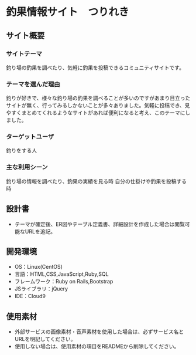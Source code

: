# 釣果情報サイト　つりれき

## サイト概要
### サイトテーマ
釣り場の釣果を調べたり、気軽に釣果を投稿できるコミュニティサイトです。

### テーマを選んだ理由
釣りが好きで、様々な釣り場の釣果を調べることが多いのですがあまり目立ったサイトが無く、行ってみるしかないことが多々ありました。気軽に投稿でき、見やすくまとめてくれるようなサイトがあれば便利になると考え、このテーマにしました。

### ターゲットユーザ
釣りをする人

### 主な利用シーン
釣り場の情報を調べたり、釣果の実績を見る時
自分の仕掛けや釣果を投稿する時

## 設計書
- テーマが確定後、ER図やテーブル定義書、詳細設計を作成した場合は閲覧可能なURLを追記。

## 開発環境
- OS：Linux(CentOS)
- 言語：HTML,CSS,JavaScript,Ruby,SQL
- フレームワーク：Ruby on Rails,Bootstrap
- JSライブラリ：jQuery
- IDE：Cloud9

## 使用素材
- 外部サービスの画像素材・音声素材を使用した場合は、必ずサービス名とURLを明記してください。
- 使用しない場合は、使用素材の項目をREADMEから削除してください。